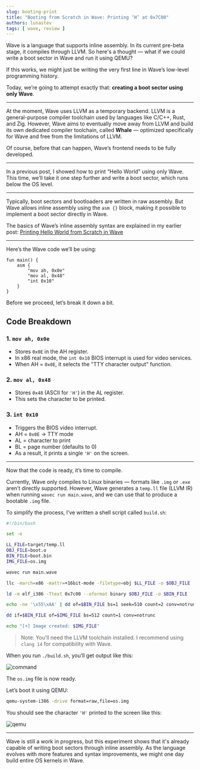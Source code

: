 ```yaml
---
slug: booting-print
title: "Booting from Scratch in Wave: Printing ‘H’ at 0x7C00"
authors: lunastev
tags: [ wave, review ]
---
```


Wave is a language that supports inline assembly. In its current pre-beta stage, it compiles through LLVM.
So here's a thought — what if we could write a boot sector in Wave and run it using QEMU?

If this works, we might just be writing the very first line in Wave’s low-level programming history.

Today, we’re going to attempt exactly that:
**creating a boot sector using only Wave**.

---

At the moment, Wave uses LLVM as a temporary backend.
LLVM is a general-purpose compiler toolchain used by languages like C/C++, Rust, and Zig.
However, Wave aims to eventually move away from LLVM and build its own dedicated compiler toolchain,
called **Whale** — optimized specifically for Wave and free from the limitations of LLVM.

Of course, before that can happen, Wave’s frontend needs to be fully developed.

---

In a previous post, I showed how to print “Hello World” using only Wave.
This time, we’ll take it one step further and write a boot sector, which runs below the OS level.

---

Typically, boot sectors and bootloaders are written in raw assembly.
But Wave allows inline assembly using the `asm {}` block, making it possible to implement a boot sector directly in Wave.

The basics of Wave’s inline assembly syntax are explained in my earlier post:
[Printing Hello World from Scratch in Wave](https://dev.to/lunastev/printing-hello-world-from-scratch-in-wave-4oh)

---

Here’s the Wave code we’ll be using:

```
fun main() {
    asm {
        "mov ah, 0x0e"
        "mov al, 0x48"
        "int 0x10"
    }
}
```

Before we proceed, let’s break it down a bit.

## Code Breakdown

### 1. `mov ah, 0x0e`

- Stores `0x0E` in the AH register.
- In x86 real mode, the `int 0x10` BIOS interrupt is used for video services.
- When AH = `0x0E`, it selects the "TTY character output" function.

### 2. `mov al, 0x48`

- Stores `0x48` (ASCII for `'H'`) in the AL register.
- This sets the character to be printed.

### 3. `int 0x10`

- Triggers the BIOS video interrupt.
- AH = `0x0E` → TTY mode
- AL = character to print
- BL = page number (defaults to 0)
- As a result, it prints a single `'H'` on the screen.

---

Now that the code is ready, it’s time to compile.

Currently, Wave only compiles to Linux binaries — formats like `.img` or `.exe` aren’t directly supported.
However, Wave generates a `temp.ll` file (LLVM IR) when running `wavec run main.wave`, and we can use that to produce a bootable `.img` file.

To simplify the process, I’ve written a shell script called `build.sh`:

```bash
#!/bin/bash

set -e

LL_FILE=target/temp.ll
OBJ_FILE=boot.o
BIN_FILE=boot.bin
IMG_FILE=os.img

wavec run main.wave

llc -march=x86 -mattr=+16bit-mode -filetype=obj $LL_FILE -o $OBJ_FILE

ld -m elf_i386 -Ttext 0x7c00 --oformat binary $OBJ_FILE -o $BIN_FILE

echo -ne '\x55\xAA' | dd of=$BIN_FILE bs=1 seek=510 count=2 conv=notrunc

dd if=$BIN_FILE of=$IMG_FILE bs=512 count=1 conv=notrunc

echo "[+] Image created: $IMG_FILE"
```

> Note: You’ll need the LLVM toolchain installed. I recommend using `clang 14` for compatibility with Wave.

When you run `./build.sh`, you’ll get output like this:

![command](https://dev-to-uploads.s3.amazonaws.com/uploads/articles/mflx8ffw05d0b7yjzu34.png)

The `os.img` file is now ready.

Let’s boot it using QEMU:

```bash
qemu-system-i386 -drive format=raw,file=os.img
```

You should see the character `'H'` printed to the screen like this:

![qemu](https://dev-to-uploads.s3.amazonaws.com/uploads/articles/ot1ymjfkkts6qa760hde.png)

---

Wave is still a work in progress, but this experiment shows that it's already capable of writing boot sectors through inline assembly.
As the language evolves with more features and syntax improvements, we might one day build entire OS kernels in Wave.
